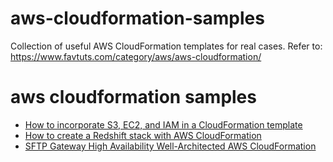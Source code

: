 # aws-cloudformation-samples
Collection of useful AWS CloudFormation templates for real cases. Refer to: https://www.favtuts.com/category/aws/aws-cloudformation/

# aws cloudformation samples

* [How to incorporate S3, EC2, and IAM in a CloudFormation template](S3-EC2-IAM-stack/)
* [How to create a Redshift stack with AWS CloudFormation](Redshift-VPC-S3-stack/)
* [SFTP Gateway High Availability Well-Architected AWS CloudFormation](SFTPGateway/)
